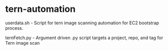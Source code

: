 # tern-automation

userdata.sh - Script for tern image scanning automation for EC2 bootstrap process.

ternFetch.py - Argument driven .py script targets a project, repo, and tag for Tern image scan
